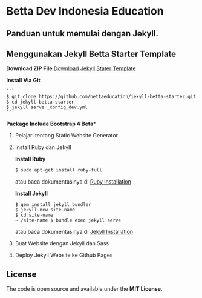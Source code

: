 # Betta Dev Indonesia Education

## Panduan untuk memulai dengan Jekyll.

## Menggunakan Jekyll Betta Starter Template
	
**Download ZIP File**
[Download Jekyll Stater Template]('https://github.com/bettaeducation/jekyll-betta-starter/archive/master.zip')

**Install Via Git**

	```
	$ git clone https://github.com/bettaeducation/jekyll-betta-starter.git
	$ cd jekyll-betta-starter
	$ jekyll serve _config_dev.yml
	```

**Package Include Bootstrap 4 Beta***

1. Pelajari tentang Static Website Generator
2. Install Ruby dan Jekyll
	
	**Install Ruby**
	```ruby
	$ sudo apt-get install ruby-full
	```
	atau baca dokumentasinya di [Ruby Installation](https://www.ruby-lang.org/id/documentation/installation/)

	**Install Jekyll**
	```
	$ gem install jekyll bundler
	$ jekyll new site-name
	$ cd site-name
	~ /site-name $ bundle exec jekyll serve
	```
	atau baca dokumentasinya di [Jekyll Installation](https://jekyllrb.com/docs/installation/)

3. Buat Website dengan Jekyll dan Sass
4. Deploy Jekyll Website ke Github Pages

## License
The code is open source and available under the **MIT License**.
